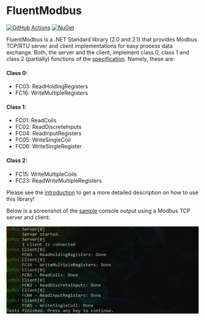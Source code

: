 # FluentModbus

[![GitHub Actions](https://github.com/Apollo3zehn/FluentModbus/actions/workflows/build-and-publish.yml/badge.svg)](https://github.com/Apollo3zehn/FluentModbus/actions) [![NuGet](https://img.shields.io/nuget/v/FluentModbus.svg?label=Nuget)](https://www.nuget.org/packages/FluentModbus)

FluentModbus is a .NET Standard library (2.0 and 2.1) that provides Modbus TCP/RTU server and client implementations for easy process data exchange. Both, the server and the client, implement class 0, class 1 and class 2 (partially) functions of the [specification](http://www.modbus.org/specs.php). Namely, these are:

#### Class 0:
* FC03: ReadHoldingRegisters
* FC16: WriteMultipleRegisters

#### Class 1:
* FC01: ReadCoils
* FC02: ReadDiscreteInputs
* FC04: ReadInputRegisters
* FC05: WriteSingleCoil
* FC06: WriteSingleRegister

#### Class 2:
* FC15: WriteMultipleCoils
* FC23: ReadWriteMultipleRegisters

Please see the [introduction](https://apollo3zehn.github.io/FluentModbus/) to get a more detailed description on how to use this library!

Below is a screenshot of the [sample](https://apollo3zehn.github.io/FluentModbus/samples/modbus_tcp.html) console output using a Modbus TCP server and client:

![Sample.](/doc/images/sample.png)